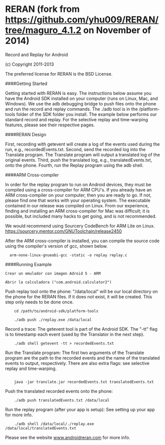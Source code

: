 
RERAN 
(fork from https://github.com/yhu009/RERAN/tree/maguro_4.1.2 on November of 2014)
=====
Record and Replay for Android

(c)  Copyright 2011-2013

The preferred license for RERAN is the BSD License.

####Getting Started

Getting started with RERAN is easy. The instructions below assume you
have the Android SDK installed on your computer (runs on Linux, Mac, 
and Windows). We use the adb debugging bridge to push files onto the 
phone and run the record and replay commands. The ./adb tool is in the 
/platform-tools folder of the SDK folder you install. The example below 
performs our standard record and replay. For the selective replay and 
time-warping features, please see their respective pages.

####RERAN Design

First, recording with getevent will create a log of the events used 
during the run, e.g., recordedEvents.txt. Second, send the recorded 
log into the Translate program. The Translate program will output a 
translated log of the original events. Third, push the translated 
log, e.g., translatedEvents.txt, onto the phone. Fourth, run the Replay 
program using the adb shell.


####ARM Cross-compiler

In order for the replay program to run on Android devices, they must be compiled using a cross-compiler for ARM CPU's. If you already have an ARM cross-compiler on your computer, then you are ready to go. If not, please find one that works with your operating system. The executable contained in our release was compiled on Linux. From our experience, finding and installing an ARM cross-compiler for Mac was difficult; it is possible, but included many hacks to get going, and is not recommended. 

We would recommend using Sourcery CodeBench for ARM Lite on Linux. 
https://sourcery.mentor.com/GNUToolchain/release2450

After the ARM cross-compiler is installed, you can compile the source code using the compiler's version of gcc, shown below.
```    
  arm-none-linux-gnueabi-gcc -static -o replay replay.c
```

####Running Example

	Crear un emulador con imagen Adroid 5 - ARM
	
	Abrir la calculadora ("com.android.calculator2")

Push replay tool onto the phone: "/data/local" will be our local 
directory on the phone for the RERAN files. If it does not exist, it 
will be created. This step only needs to be done once.
```
    cd /path/to/android-sdk/platform-tools
    
    ./adb push ./replay.exe /data/local
```    

Record a trace: The getevent tool is part of the Android SDK. The "-tt" 
flag is to timestamp each event (used by the Translator in the next step).
```
    ./adb shell getevent -tt > recordedEvents.txt
```    

Run the Translate program: The first two arguments of the Translate 
program are the path to the recorded events and the name of the translated 
events to output, respectively. There are also extra flags: see selective 
replay and time-warping.
```
    
    java -jar translate.jar recordedEvents.txt translatedEvents.txt
```    

Push the translated recorded events onto the phone:
```
    ./adb push translatedEvents.txt /data/local
```    

Run the replay program (after your app is setup): See setting up your 
app for more info.
```
    ./adb shell /data/local/./replay.exe /data/local/translatedEvents.txt
```    

Please see the website www.androidreran.com for more info.
